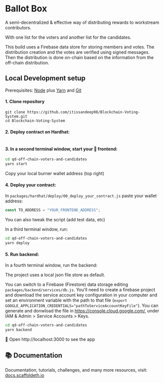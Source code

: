 # Ballot Box

A semi-decentralized & effective way of distributing rewards to workstream contributors.

With one list for the voters and another list for the candidates.

This build uses a Firebase data store for storing members and votes. The distribution creation and the votes are verified using signed messages. Then the distribution is done on-chain based on the information from the off-chain distribution.


## Local Development setup

Prerequisites: [Node](https://nodejs.org/en/download/) plus [Yarn](https://classic.yarnpkg.com/en/docs/install/) and [Git](https://git-scm.com/downloads)

#### 1. Clone repository

```
git clone https://github.com/itissandeep98/Blockchain-Voting-System.git
cd Blockchain-Voting-System
```

#### 2. Deploy contract on Hardhat:

```
```

#### 3. In a second terminal window, start your 📱 frontend:

```bash
cd qd-off-chain-voters-and-candidates
yarn start
```

Copy your local burner wallet address (top right)

#### 4. Deploy your contract:

In `packages/hardhat/deploy/00_deploy_your_contract.js` paste your wallet address:

```js
const TO_ADDRESS = "YOUR_FRONTEND_ADDRESS";
```

You can also tweak the script (add test data, etc)

In a third terminal window, run:

```bash
cd qd-off-chain-voters-and-candidates
yarn deploy
```

#### 5. Run backend:

In a fourth terminal window, run the backend:

The project uses a local json file store as default.

You can switch to a Firebase (Firestore) data storage editing `packages/backend/services/db.js`. You'll need to create a firebase project and download the service account key configuration in your computer and set an environment variable with the path to that file (`export GOOGLE_APPLICATION_CREDENTIALS="pathToServiceAccountKeyFile"`). You can generate and donwload the file in https://console.cloud.google.com/, under IAM & Admin > Service Accounts > Keys.

```bash
cd qd-off-chain-voters-and-candidates
yarn backend
```

📱 Open http://localhost:3000 to see the app

## 📚 Documentation

Documentation, tutorials, challenges, and many more resources, visit: [docs.scaffoldeth.io](https://docs.scaffoldeth.io)
